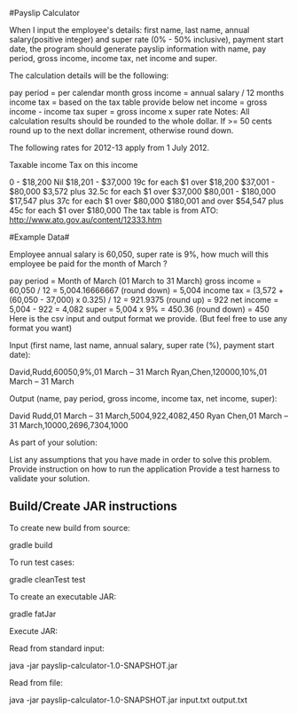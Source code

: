 #Payslip Calculator

When I input the employee's details: first name, last name, annual salary(positive integer) and super rate (0% - 50% inclusive), payment start date, the program should generate payslip information with name, pay period, gross income, income tax, net income and super.

The calculation details will be the following:

pay period = per calendar month
gross income = annual salary / 12 months
income tax = based on the tax table provide below
net income = gross income - income tax
super = gross income x super rate
Notes: All calculation results should be rounded to the whole dollar. If >= 50 cents round up to the next dollar increment, otherwise round down.

The following rates for 2012-13 apply from 1 July 2012.

Taxable income Tax on this income

0 - $18,200 Nil
$18,201 - $37,000 19c for each $1 over $18,200
$37,001 - $80,000 $3,572 plus 32.5c for each $1 over $37,000
$80,001 - $180,000 $17,547 plus 37c for each $1 over $80,000
$180,001 and over $54,547 plus 45c for each $1 over $180,000
The tax table is from ATO: http://www.ato.gov.au/content/12333.htm

#Example Data#

Employee annual salary is 60,050, super rate is 9%, how much will this employee be paid for the month of March ?

pay period = Month of March (01 March to 31 March)
gross income = 60,050 / 12 = 5,004.16666667 (round down) = 5,004
income tax = (3,572 + (60,050 - 37,000) x 0.325) / 12 = 921.9375 (round up) = 922
net income = 5,004 - 922 = 4,082
super = 5,004 x 9% = 450.36 (round down) = 450
Here is the csv input and output format we provide. (But feel free to use any format you want)

Input (first name, last name, annual salary, super rate (%), payment start date): 

David,Rudd,60050,9%,01 March – 31 March
Ryan,Chen,120000,10%,01 March – 31 March

Output (name, pay period, gross income, income tax, net income, super):

David Rudd,01 March – 31 March,5004,922,4082,450
Ryan Chen,01 March – 31 March,10000,2696,7304,1000

As part of your solution:

List any assumptions that you have made in order to solve this problem.
Provide instruction on how to run the application
Provide a test harness to validate your solution.

Build/Create JAR instructions
-------------------------------

To create new build from source:

gradle build

To run test cases:

gradle cleanTest test

To create an executable JAR:

gradle fatJar

Execute JAR:


Read from standard input:

java -jar payslip-calculator-1.0-SNAPSHOT.jar

Read from file:

java -jar payslip-calculator-1.0-SNAPSHOT.jar input.txt output.txt

